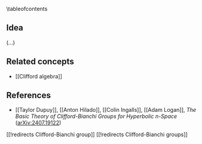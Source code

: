 
\tableofcontents

## Idea

(...)

## Related concepts

* [[Clifford algebra]]

## References

* [[Taylor Dupuy]], [[Anton Hilado]], [[Colin Ingalls]], [[Adam Logan]], *The Basic Theory of Clifford-Bianchi Groups for Hyperbolic n-Space* ([arXiv:2407.19122](https://arxiv.org/abs/2407.19122))

[[!redirects Clifford-Bianchi group]]
[[!redirects Clifford-Bianchi groups]]